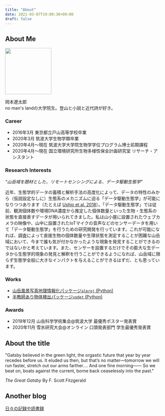 ```yaml
---
title: "About"
date: 2021-03-07T19:09:30+09:00
draft: false
---
```

## About Me
<img src="/images/face.jpg" width="150">

岡本遼太郎  
no man's landの大学院生。登山と小説と近代詩が好き。

### Career
- 2016年3月       東京都立戸山高等学校卒業  
- 2020年3月       筑波大学生物学類卒業  
- 2020年4月〜現在 筑波大学大学院生物学学位プログラム博士前期課程  
- 2020年4月〜現在 国立環境研究所生物多様性保全計画研究室 リサーチ・アシスタント  

### Research Interests
*"山岳域を題材とした、リモートセンシングによる、データ駆動生態学"*

近年、生態学的データの蓄積と解析手法の高度化によって、データの特性のみから（仮説設定なしに）生態系のメカニズムに迫る「データ駆動生態学」が可能になりつつあります（たとえば [Ushio et al. 2018](https://www.nature.com/articles/nature25504)）。「データ駆動生態学」では従前、観測個体数や環境DNA濃度から推定した個体数量といった生物・生態系の状態を直接表すデータが用いられてきました。私は山小屋に設置されたウェブカメラの映像や、山中に設置されたIoTマイクの音声などのセンサーデータを用いて「データ駆動生態学」を行うための研究開発を行っています。これが可能になれば、調査によって直接生物の個体数量や生理状態を測定することが困難な山岳域において、今まで誰も気が付かなかったような現象を発見することができるのではないかと考えています。また、センサーを設置するだけでその膨大な生データから生態学的現象の発見と解釈を行うことができるようになれば、山岳域に限らず生態学全般に大きなインパクトを与えることができるはずだ、とも思っています。

### Works
- [山岳風景写真地理情報化パッケージ`alproj` (Python)](https://github.com/0kam/alproj)  
- [半教師あり物体検出パッケージ`vodet` (Python)](https://github.com/0kam/vodet)  

### Awards
- 2019年12月 山岳科学学術集会@筑波大学 最優秀ポスター発表賞  
- 2020年11月 雪氷研究大会@オンライン 口頭発表部門 学生最優秀発表賞  

## About the title
"Gatsby believed in the green light, the orgastic future that year by year recedes before us. It eluded us then, but that’s no matter—tomorrow we will run faster, stretch out our arms farther…. And one fine morning——
So we beat on, boats against the current, borne back ceaselessly into the past."

*The Great Gatsby*  By F. Scott Fitzgerald

## Another blog
[日々の記録や読書録](https://rain-wanderer.netlify.app/)